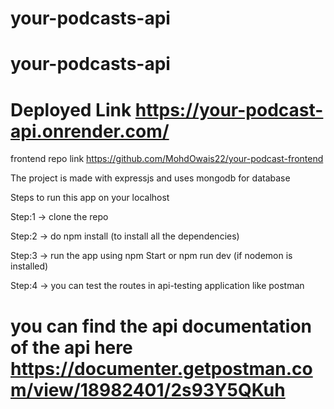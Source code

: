 # your-podcasts-api

# your-podcasts-api

# Deployed Link https://your-podcast-api.onrender.com/

frontend repo link https://github.com/MohdOwais22/your-podcast-frontend

The project is made with expressjs and uses mongodb for database

Steps to run this app on your localhost

Step:1 -> clone the repo

Step:2 -> do npm install (to install all the dependencies)

Step:3 -> run the app using npm Start or npm run dev (if nodemon is installed)

Step:4 -> you can test the routes in api-testing application like postman

# you can find the api documentation of the api here https://documenter.getpostman.com/view/18982401/2s93Y5QKuh
